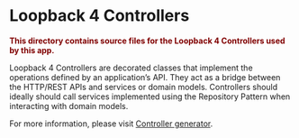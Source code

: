 # Loopback 4 Controllers
<p><strong style="color:maroon">This directory contains source files for the Loopback 4 Controllers used by this app.</strong></p>

Loopback 4 Controllers are decorated classes that implement the operations defined by an application’s API. 
They act as a bridge between the HTTP/REST APIs and services or domain models. 
Controllers should ideally should call services implemented using the Repository Pattern when interacting with domain models. 

For more information, please visit
[Controller generator](https://loopback.io/doc/en/lb4/Controller.html).
